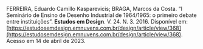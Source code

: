 FERREIRA, Eduardo Camillo Kasparevicis; BRAGA, Marcos da Costa. “I Seminário de Ensino de Desenho Industrial de 1964/1965: o primeiro debate entre instituições”. **Estudos em Design**. V. 24. N. 3. 2016. Disponível em: [https://estudosemdesign.emnuvens.com.br/design/article/view/368](https://estudosemdesign.emnuvens.com.br/design/article/view/368). Acesso em 14 de abril de 2023.